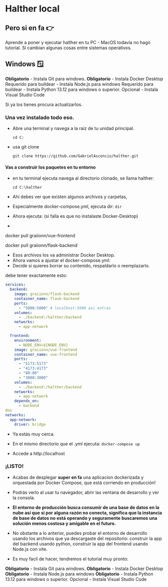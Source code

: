 # Halther local
## Pero si en fa 👉

Aprende a poner y ejecutar halther en tu PC - MacOS todavía no hago tutorial.
Sí cambian algunas cosas entre sistemas operativos.

## Windows 🪟

**Obligatorio** - Instala Git para windows.
**Obligatorio** - Instala Docker Desktop
Requerido para buildear - Instala Node.js para windows
Requerido para buildear - Instala Python 13.12 para windows o superior.
Opcional - Instala Visual Studio Code

Si ya los tienes procura actualizarlos.

### Una vez instalado todo eso.

- Abre una terminal y navega a la raiz de tu unidad principal.
  
  `cd C:`

- usa git clone
  
  `git clone https://github.com/GabrielAscencio/halther.git`

#### Vas a construir los paquetes en tu entorno

- en tu terminal ejecuta navega al directorio clonado, se llama halther:
  
  `cd C:\halther`

- Ahí  debes ver que existen algunos archivos y carpetas,
- Especialmente docker-compose.yml, ejecuta dir:
  `dir`

- Ahora ejecuta: (si falla es que no instalaste Docker-Desktop)
- 
docker pull graiionn/vue-frontend

docker pull graiionn/flask-backend

 - Esos archivos los va administrar Docker Desktop.
 - Ahora vamos a ajustar el docker-compose.yml:
 - Decide si quieres borrar su contenido, respaldarlo o reemplazarlo.
  
  debe tener exactamente esto:

```yaml
services:
  backend:
    image: graiionn/flask-backend
    container_name: flask-backend
    ports:
      - "5000:5000" # localhost:5000 asi entras
    volumes:
      - ./backend:/halther/backend 
    networks:
      - app-network

  frontend:
    environment:
      - NODE_ENV=${NODE_ENV}
    image: graiionn/vue-frontend
    container_name: vue-frontend
    ports:
      - "5173:5173"
      - "4173:4173"
      - "80:80"
      - "3000:3000"
    volumes:
      - ./backend:/halther/backend
    networks:
      - app-network
    depends_on:
      - backend
dos
networks:
  app-network:
    driver: bridge
```

 - Ya estás muy cerca.
 - En el mismo directorio que el .yml ejecuta:
  `docker-compose up`

 - Accede a http://localhost

### ¡LISTO!

 - Acabas de desplegar **super en fa** una aplicacion dockerizada y orquestada por Docker Compose, que está corriendo en producción!

 - Podrás verlo al usar tu navegador, abrir las ventana de desarrollo y ver la consola.
  
 - **El entorno de producción busca consumir de una base de datos en la nube así que si por alguna razón no conecta, significa que la instancia de base de datos no está operando y seguramente buscaremos una solución menos costosa y amigable en el futuro.**
  
 - No obstante a lo anterior, puedes probar el entorno de desarrollo usando los archivos que ya descargaste del repositorio: construir la app del backend usando python, construir la app del frontend usando Node.js con vite.
 - Es muy facil de hacer, tendremos el tutorial muy pronto:

**Obligatorio** - Instala Git para windows.
**Obligatorio** - Instala Docker Desktop
**Obligatorio** - Instala Node.js para windows
**Obligatorio** - Instala Python 13.12 para windows o superior.
Opcional - Instala Visual Studio Code